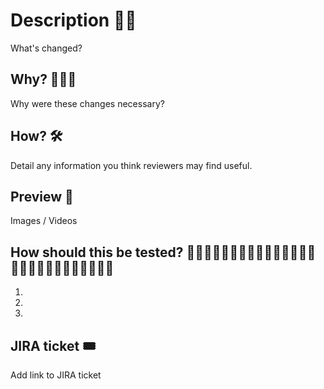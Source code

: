 # Description 🤌🏻

 What's changed?


 ## Why? 🤷🏻‍♂️

 Why were these changes necessary?


 ## How? 🛠  

 Detail any information you think reviewers may find useful.


 ## Preview 👀 

 Images / Videos


 ## How should this be tested? 👩🏻‍🏫🧑🏻‍🏫👨🏻‍🏫👩🏽‍💻👨🏿‍💻👨🏼‍🏭👨🏽‍🔧👨🏼‍🔬👩🏼‍⚖️

 1.
 2.
 3.

## JIRA ticket 🎟

Add link to JIRA ticket
